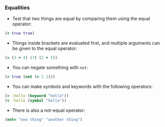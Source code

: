 ### Equalities
* Test that two things are equal by comparing them using the equal operator:
```clj
(= true true)
```
* Things inside brackets are evaluated first, and multiple arguments can be given to the equal operator:
```clj
(= (3 + 4) (7) (2 + 5))
```
* You can negate something with `not`:
```clj
(= true (not (= 1 2)))
```
* You can make symbols and keywords with the following operators:
```clj
(= :hello (keyword "hello")) 
(= 'hello (symbol "hello"))
```
* There is also a not-equal operator:
```clj
(not= "one thing" "another thing")
```
